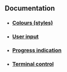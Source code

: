 ## Documentation

- ### [Colours (styles)](colour.md)
- ### [User input](input.md)
- ### [Progress indication](progress.md)
- ### [Terminal control](terminal.md)